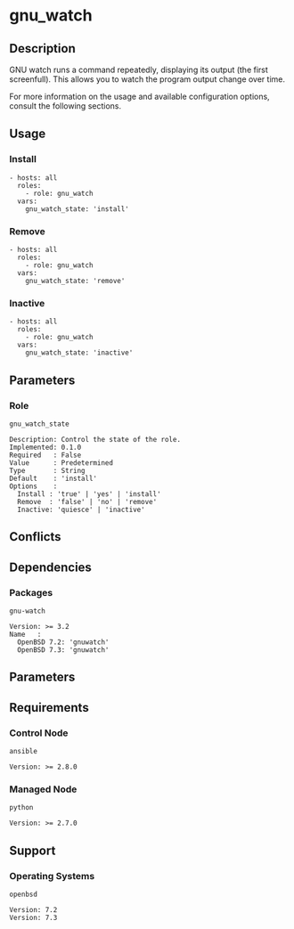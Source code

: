 # gnu_watch

## Description

GNU watch runs a command repeatedly, displaying its output (the first
screenfull). This allows you to watch the program output change over time.

For more information on the usage and available configuration options,
consult the following sections.

## Usage

### Install

```
- hosts: all
  roles:
    - role: gnu_watch
  vars:
    gnu_watch_state: 'install'
```

### Remove

```
- hosts: all
  roles:
    - role: gnu_watch
  vars:
    gnu_watch_state: 'remove'
```

### Inactive

```
- hosts: all
  roles:
    - role: gnu_watch
  vars:
    gnu_watch_state: 'inactive'
```

## Parameters

### Role

`gnu_watch_state`

    Description: Control the state of the role.
    Implemented: 0.1.0
    Required   : False
    Value      : Predetermined
    Type       : String
    Default    : 'install'
    Options    :
      Install : 'true' | 'yes' | 'install'
      Remove  : 'false' | 'no' | 'remove'
      Inactive: 'quiesce' | 'inactive'

## Conflicts

## Dependencies

### Packages

`gnu-watch`

    Version: >= 3.2
    Name   :
      OpenBSD 7.2: 'gnuwatch'
      OpenBSD 7.3: 'gnuwatch'

## Parameters

## Requirements

### Control Node

`ansible`

    Version: >= 2.8.0

### Managed Node

`python`

    Version: >= 2.7.0

## Support

### Operating Systems

`openbsd`

    Version: 7.2
    Version: 7.3

